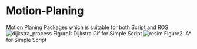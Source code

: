 # Motion-Planing
Motion Planing Packages which is suitable for both Script and ROS
![dijkstra_process](https://github.com/AlpMercan/Motion-Planing/assets/112685013/4924f2ff-39b0-4c2d-836f-c7e50101adc4)
Figure1: Dijkstra Gif for Simple Script
![resim](https://github.com/AlpMercan/Motion-Planing/assets/112685013/371b0344-2c43-4ea9-806a-376ca5651cfc)
Figure2: A* for Simple Script
